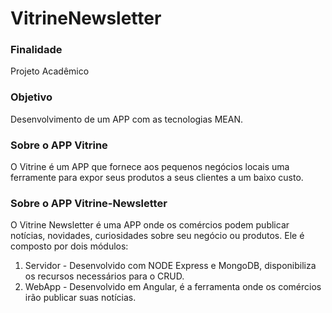 # VitrineNewsletter

### Finalidade
Projeto Acadêmico

### Objetivo
Desenvolvimento de um APP com as tecnologias MEAN.

### Sobre o APP Vitrine
O Vitrine é um APP que fornece aos pequenos negócios locais uma ferramente para expor seus produtos a seus clientes a um baixo custo.

### Sobre o APP Vitrine-Newsletter
O Vitrine Newsletter é uma APP onde os comércios podem publicar notícias, novidades, curiosidades sobre seu negócio ou produtos.
Ele é composto por dois módulos:

1. Servidor - Desenvolvido com NODE Express e MongoDB, disponibiliza os recursos necessários para o CRUD.
2. WebApp   - Desenvolvido em Angular, é a ferramenta onde os comércios irão publicar suas notícias.
